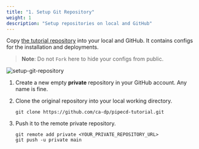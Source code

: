 ```yaml
---
title: "1. Setup Git Repository"
weight: 1
description: "Setup repositories on local and GitHub"
---
```


Copy [the tutorial repository](https://github.com/ca-dp/pipecd-tutorial.git) into your local and GitHub.
It contains configs for the installation and deployments.

> **Note**: Do not `Fork` here to hide your configs from public.

![setup-git-repository](/images/installation/setup-git-repo.png)

1. Create a new empty **private** repository in your GitHub account. Any name is fine.

2. Clone the original repository into your local working directory.
    ```console
    git clone https://github.com/ca-dp/pipecd-tutorial.git
    ```

3. Push it to the remote private repository.
    ```console
    git remote add private <YOUR_PRIVATE_REPOSITORY_URL>
    git push -u private main
    ```


